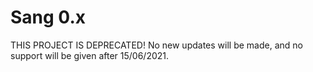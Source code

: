 # Sang 0.x

THIS PROJECT IS DEPRECATED! No new updates will be made, and no support will be given after 15/06/2021.
